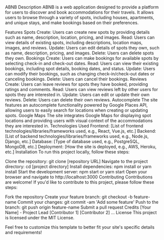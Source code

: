 ABNB
Description
ABNB is a web application designed to provide a platform for users to discover and book accommodations for their travels. It allows users to browse through a variety of spots, including houses, apartments, and unique stays, and make bookings based on their preferences.

Features
Spots
Create: Users can create new spots by providing details such as name, description, location, pricing, and images.
Read: Users can view details of existing spots, including descriptions, location maps, images, and reviews.
Update: Users can edit details of spots they own, such as name, description, pricing, and images.
Delete: Users can delete spots they own.
Bookings
Create: Users can make bookings for available spots by selecting check-in and check-out dates.
Read: Users can view their existing bookings, including spot details, booking dates, and status.
Update: Users can modify their bookings, such as changing check-in/check-out dates or canceling bookings.
Delete: Users can cancel their bookings.
Reviews
Create: Users can leave reviews for spots they have booked, providing ratings and comments.
Read: Users can view reviews left by other users for spots they are interested in.
Update: Users can edit or update their own reviews.
Delete: Users can delete their own reviews.
Autocomplete
The site features an autocomplete functionality powered by Google Places API, allowing users to easily search for locations when creating or updating spots.
Google Maps
The site integrates Google Maps for displaying spot locations and providing users with visual context of the accommodations they are interested in.
Technologies Used
Frontend: [List of frontend technologies/libraries/frameworks used, e.g., React, Vue.js, etc.]
Backend: [List of backend technologies/libraries/frameworks used, e.g., Node.js, Django, etc.]
Database: [Type of database used, e.g., PostgreSQL, MongoDB, etc.]
Deployment: [How the site is deployed, e.g., AWS, Heroku, etc.]
Installation
To run this project locally, follow these steps:

Clone the repository: git clone [repository URL]
Navigate to the project directory: cd [project directory]
Install dependencies: npm install or yarn install
Start the development server: npm start or yarn start
Open your browser and navigate to http://localhost:3000
Contributing
Contributions are welcome! If you'd like to contribute to this project, please follow these steps:

Fork the repository
Create your feature branch: git checkout -b feature-name
Commit your changes: git commit -am 'Add some feature'
Push to the branch: git push origin feature-name
Submit a pull request
Credits
[Your Name] - Project Lead
[Contributor 1]
[Contributor 2]
...
License
This project is licensed under the MIT License.

Feel free to customize this template to better fit your site's specific details and requirements!
